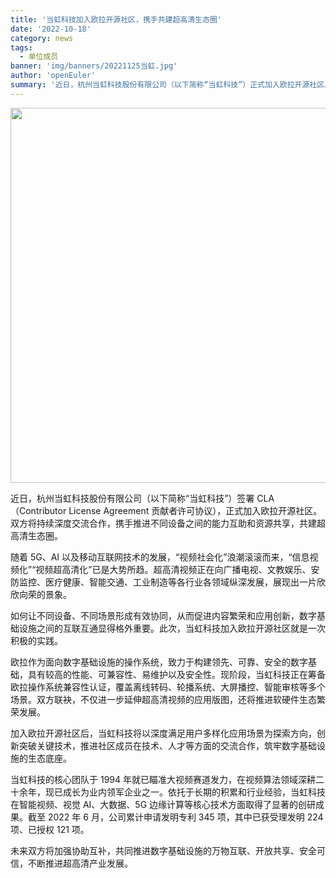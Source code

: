 ```yaml
---
title: '当虹科技加入欧拉开源社区，携手共建超高清生态圈'
date: '2022-10-18'
category: news
tags:
  - 单位成员
banner: 'img/banners/20221125当虹.jpg'
author: 'openEuler'
summary: '近日，杭州当虹科技股份有限公司（以下简称“当虹科技”）正式加入欧拉开源社区。'
---
```



<img src="/img/news/20221125当虹/1.jpg" width="600">


近日，杭州当虹科技股份有限公司（以下简称“当虹科技”）签署 CLA（Contributor License Agreement 贡献者许可协议），正式加入欧拉开源社区。双方将持续深度交流合作，携手推进不同设备之间的能力互助和资源共享，共建超高清生态圈。

随着 5G、AI 以及移动互联网技术的发展，“视频社会化”浪潮滚滚而来，“信息视频化”“视频超高清化”已是大势所趋。超高清视频正在向广播电视、文教娱乐、安防监控、医疗健康、智能交通、工业制造等各行业各领域纵深发展，展现出一片欣欣向荣的景象。

如何让不同设备、不同场景形成有效协同，从而促进内容繁荣和应用创新，数字基础设施之间的互联互通显得格外重要。此次，当虹科技加入欧拉开源社区就是一次积极的实践。

欧拉作为面向数字基础设施的操作系统，致力于构建领先、可靠、安全的数字基础，具有较高的性能、可兼容性、易维护以及安全性。现阶段，当虹科技正在筹备欧拉操作系统兼容性认证，覆盖离线转码、轮播系统、大屏播控、智能审核等多个场景。双方联袂，不仅进一步延伸超高清视频的应用版图，还将推进软硬件生态繁荣发展。

加入欧拉开源社区后，当虹科技将以深度满足用户多样化应用场景为探索方向，创新突破关键技术，推进社区成员在技术、人才等方面的交流合作，筑牢数字基础设施的生态底座。

当虹科技的核心团队于 1994 年就已瞄准大视频赛道发力，在视频算法领域深耕二十余年，现已成长为业内领军企业之一。依托于长期的积累和行业经验，当虹科技在智能视频、视觉 AI、大数据、5G 边缘计算等核心技术方面取得了显著的创研成果。截至 2022 年 6 月，公司累计申请发明专利 345 项，其中已获受理发明 224 项、已授权 121 项。

未来双方将加强协助互补，共同推进数字基础设施的万物互联、开放共享、安全可信，不断推进超高清产业发展。


